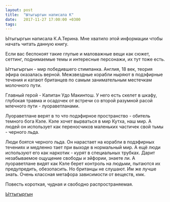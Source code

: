 ```yaml
---
layout: post
title:  "Ытыгыргын написала К"
date:   2017-11-27 17:00:00 +0300
tags:   
---
```


Ытыгыргын написала К.А.Терина. Мне хватило этой информации чтобы начать читать данную книгу. 

Если вас беспокоят такие глупые и маловажные вещи как сюжет, сеттинг, поднимаемые темы и интересные персонажи, их тут тоже есть. 

<!--excerpt-->

Ыттыгыргын - мир победившего стимпанка. Англия, 18 век, теория эфира оказалась верной. Межзвездные корабли ныряют в подэфирные течения и катают британцев по самым занимательным местечкам молочного пути. 

Главный герой - Капитан Удо Макинтош. У него есть скелет в шкафу, глубокая травма и осадочек от встречи со второй разумной расой млечного пути - луораветланами. 

Луораветлане верят в то что подэфирное пространство - обитель темного бога Кэле. Кэле хочет вырваться в мир Кутха, наш мир. А людей он использует как переносчиков маленьких частичек свой тьмы - черного льда. 

Люди боятся черного льда. Он нарастает на корабли в подэфирных течениях и медленно тает при выходе в нормальный мир. А ещё люди используют его как наркотик - курят в специальных трубках. Дарит незабываемое ощущение свободы и эйфории, знаете ли. А луораветлане видят как Кэле берет контроль на людьми, пытаются их предупредить, обезопасить. Но британцы не слушают. Им же лучше знать. Очень классная метафора зависимости от веществ, кмк. 

Повесть короткая, чудная и свободно распространяемая.

[Ыттыгыргын](https://vk.com/doc5540006_454216361)
